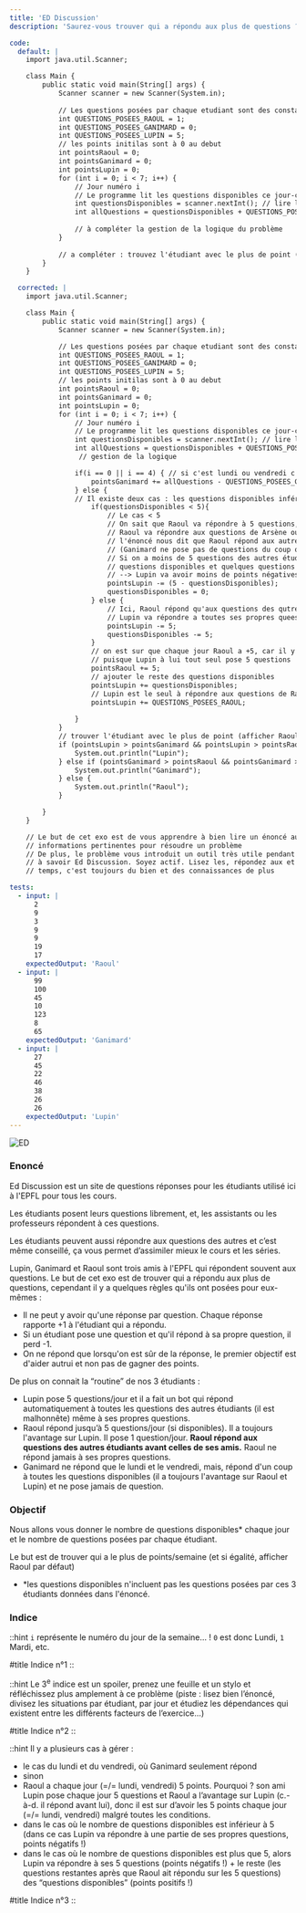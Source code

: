 ```yaml
---
title: 'ED Discussion'
description: 'Saurez-vous trouver qui a répondu aux plus de questions ?'

code:
  default: |
    import java.util.Scanner;

    class Main {
        public static void main(String[] args) {
            Scanner scanner = new Scanner(System.in);
            
            // Les questions posées par chaque etudiant sont des constantes
            int QUESTIONS_POSEES_RAOUL = 1;
            int QUESTIONS_POSEES_GANIMARD = 0;
            int QUESTIONS_POSEES_LUPIN = 5;
            // les points initilas sont à 0 au debut 
            int pointsRaoul = 0;
            int pointsGanimard = 0;
            int pointsLupin = 0;
            for (int i = 0; i < 7; i++) {
                // Jour numéro i
                // Le programme lit les questions disponibles ce jour-ci
                int questionsDisponibles = scanner.nextInt(); // lire le nombre de questions disponibles ce jour la
                int allQuestions = questionsDisponibles + QUESTIONS_POSEES_RAOUL + QUESTIONS_POSEES_GANIMARD + QUESTIONS_POSEES_LUPIN;
                
                // à compléter la gestion de la logique du problème
            }
            
            // a compléter : trouvez l'étudiant avec le plus de point (afficher Raoul par défaut en cas d'égalité)
        }
    }

  corrected: |
    import java.util.Scanner;

    class Main {
        public static void main(String[] args) {
            Scanner scanner = new Scanner(System.in);

            // Les questions posées par chaque etudiant sont des constantes
            int QUESTIONS_POSEES_RAOUL = 1;
            int QUESTIONS_POSEES_GANIMARD = 0;
            int QUESTIONS_POSEES_LUPIN = 5;
            // les points initilas sont à 0 au debut 
            int pointsRaoul = 0;
            int pointsGanimard = 0;
            int pointsLupin = 0;
            for (int i = 0; i < 7; i++) {
                // Jour numéro i
                // Le programme lit les questions disponibles ce jour-ci
                int questionsDisponibles = scanner.nextInt(); // lire le nombre de questions disponibles ce jour la
                int allQuestions = questionsDisponibles + QUESTIONS_POSEES_RAOUL + QUESTIONS_POSEES_GANIMARD + QUESTIONS_POSEES_LUPIN;
                 // gestion de la logique

                if(i == 0 || i == 4) { // si c'est lundi ou vendredi c'est Ganimard qui répond à toutes les questions
                    pointsGanimard += allQuestions - QUESTIONS_POSEES_GANIMARD;
                } else {
                // Il existe deux cas : les questions disponibles inférieur à 5 et les questions dispo supérieurs ou égale à 5
                    if(questionsDisponibles < 5){
                        // Le cas < 5
                        // On sait que Raoul va répondre à 5 questions, la question qui se pose est  :
                        // Raoul va répondre aux questions de Arsène ou ceux des autres étudiants ?
                        // l'énoncé nous dit que Raoul répond aux autres étudiants avant celles de Lupin
                        // (Ganimard ne pose pas de questions du coup on ne le compte pas) 
                        // Si on a moins de 5 questions des autres étudiants, Raoul va répondre à toutes les
                        // questions disponibles et quelques questions de Lupin 
                        // --> Lupin va avoir moins de points négatives.
                        pointsLupin -= (5 - questionsDisponibles);
                        questionsDisponibles = 0;
                    } else {
                        // Ici, Raoul répond qu'aux questions des qutres étudiants
                        // Lupin va répondre a toutes ses propres queestions
                        pointsLupin -= 5;
                        questionsDisponibles -= 5;
                    }
                    // on est sur que chaque jour Raoul a +5, car il y a toujours 5 ou plus questions disponibles 
                    // puisque Lupin à lui tout seul pose 5 questions
                    pointsRaoul += 5;
                    // ajouter le reste des questions disponibles
                    pointsLupin += questionsDisponibles;
                    // Lupin est le seul à répondre aux questions de Raoul si Ganimard ne le fait pas
                    pointsLupin += QUESTIONS_POSEES_RAOUL;
        
                }
            }
            // trouver l'étudiant avec le plus de point (afficher Raoul par défaut en cas d'égalité)
            if (pointsLupin > pointsGanimard && pointsLupin > pointsRaoul) {
                System.out.println("Lupin");
            } else if (pointsGanimard > pointsRaoul && pointsGanimard > pointsLupin) {
                System.out.println("Ganimard");
            } else {
                System.out.println("Raoul");
            }

        }
    }    

    // Le but de cet exo est de vous apprendre à bien lire un énoncé aussi long et extraire toutes les 
    // informations pertinentes pour résoudre un problème
    // De plus, le problème vous introduit un outil très utile pendant votre ba1 et votre parcours à l'EPFL en général
    // à savoir Ed Discussion. Soyez actif. Lisez les, répondez aux et posez des, questions quand vous avez le  
    // temps, c'est toujours du bien et des connaissances de plus

tests:
  - input: |
      2
      9
      3
      9
      9
      19
      17
    expectedOutput: 'Raoul'
  - input: |
      99
      100
      45
      10
      123
      8
      65
    expectedOutput: 'Ganimard'
  - input: |
      27
      45
      22
      46
      38
      26
      26
    expectedOutput: 'Lupin'
---
```


![ED](/banner/ed.png)

### Enoncé

Ed Discussion est un site de questions réponses pour les étudiants utilisé ici à l'EPFL pour tous les cours.

Les étudiants posent leurs questions librement, et, les assistants ou les professeurs répondent à ces questions.

Les étudiants peuvent aussi répondre aux questions des autres et c’est même conseillé, ça vous permet d’assimiler mieux le cours et les séries.

Lupin, Ganimard et Raoul sont trois amis à l'EPFL qui répondent souvent aux questions. Le but de cet exo est de trouver qui a répondu aux plus de questions, cependant il y a quelques règles qu'ils ont posées pour eux-mêmes :

- Il ne peut y avoir qu'une réponse par question. Chaque réponse rapporte +1 à l'étudiant qui a répondu.
- Si un étudiant pose une question et qu'il répond à sa propre question, il perd -1.
- On ne répond que lorsqu'on est sûr de la réponse, le premier objectif est d'aider autrui et non pas de gagner des points.

De plus on connait la “routine” de nos 3 étudiants :

- Lupin pose 5 questions/jour et il a fait un bot qui répond automatiquement à toutes les questions des autres étudiants (il est malhonnête) même à ses propres questions.
- Raoul répond jusqu’à 5 questions/jour (si disponibles). Il a toujours l'avantage sur Lupin. Il pose 1 question/jour. **Raoul répond aux questions des autres étudiants avant celles de ses amis.** Raoul ne répond jamais à ses propres questions.
- Ganimard ne répond que le lundi et le vendredi, mais, répond d'un coup à toutes les questions disponibles (il a toujours l'avantage sur Raoul et Lupin) et ne pose jamais de question.

### Objectif

Nous allons vous donner le nombre de questions disponibles\* chaque jour et le nombre de questions posées par chaque étudiant.

Le but est de trouver qui a le plus de points/semaine (et si égalité, afficher Raoul par défaut)

- \*les questions disponibles n'incluent pas les questions posées par ces 3 étudiants données dans l'énoncé.

### Indice

::hint
`i` représente le numéro du jour de la semaine… ! `0` est donc Lundi, `1` Mardi, etc.

#title
Indice n°1
::

::hint
Le 3<sup>e</sup> indice est un spoiler, prenez une feuille et un stylo et réfléchissez plus amplement à ce problème (piste : lisez bien l’énoncé, divisez les situations par étudiant, par jour et étudiez les dépendances qui existent entre les différents facteurs de l’exercice…)

#title
Indice n°2
::

::hint
Il y a plusieurs cas à gérer :

- le cas du lundi et du vendredi, où Ganimard seulement répond
- sinon
- Raoul a chaque jour (=/= lundi, vendredi) 5 points. Pourquoi ? son ami Lupin pose chaque jour 5 questions et Raoul a l’avantage sur Lupin (c.-à-d. il répond avant lui), donc il est sur d’avoir les 5 points chaque jour (=/= lundi, vendredi) malgré toutes les conditions.
- dans le cas où le nombre de questions disponibles est inférieur à 5 (dans ce cas Lupin va répondre à une partie de ses propres questions, points négatifs !)
- dans le cas où le nombre de questions disponibles est plus que 5, alors Lupin va répondre à ses 5 questions (points négatifs !) + le reste (les questions restantes après que Raoul ait répondu sur les 5 questions) des “questions disponibles” (points positifs !)

#title
Indice n°3
::
